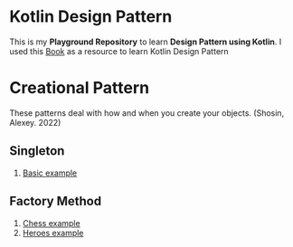 ﻿# Kotlin Design Pattern

This is my **Playground Repository** to learn **Design Pattern using Kotlin**.
I used this [Book](https://www.packtpub.com/product/kotlin-design-patterns-and-best-practices-second-edition/9781801815727?utm_source=github&utm_medium=repository&utm_campaign=9781801815727) as a resource to learn Kotlin Design Pattern

# Creational Pattern
These patterns deal with how and when you create your objects. (Shosin, Alexey. 2022)

## Singleton

 1. [Basic example](https://github.com/charelsamuel/kotlin-design-pattern/blob/main/src/main/kotlin/creational/pattern/SingletonExample.kt)

## Factory Method

 1. [Chess example](https://github.com/charelsamuel/kotlin-design-pattern/blob/main/src/main/kotlin/creational/pattern/FactoryExample.kt)
 2. [Heroes example](https://github.com/charelsamuel/kotlin-design-pattern/tree/main/src/main/kotlin/creational/pattern/hero/factory/example)

